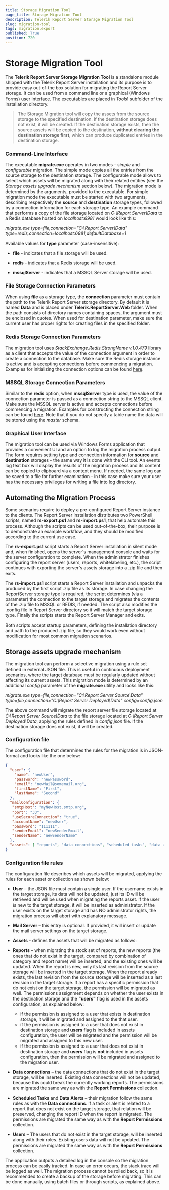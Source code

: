 ```yaml
---
title: Storage Migration Tool
page_title: Storage Migration Tool
description: Telerik Report Server Storage Migration Tool
slug: migration-tool
tags: migration,export
published: True
position: 720
---
```


# Storage Migration Tool

The **Telerik Report Server Storage Migration Tool** is a standalone module shipped with the Telerik Report Server installation and its purpose is to provide easy out-of-the box solution for migrating the Report Server storage. It can be used from a command line or a graphical (Windows Forms) user interface. The executables are placed in *Tools\\* subfolder of the installation directory.

> The Storage Migration tool will copy the assets from the source storage to the specified destination. If the destination storage does not exist, it will be created. If the destination storage exists, then the source assets will be copied to the destination, **without clearing the destination storage first**, which can produce duplicated entries in the destination storage.

### Command-Line Interface

The executable **migrate.exe** operates in two modes - *simple* and *configurable* migration. The simple mode copies all the entries from the source storage to the destination storage. The configurable mode allows to select which assets will be migrated along with their related entities (see the *Storage assets upgrade mechanism* section below). The migration mode is determined by the arguments, provided to the executable. For simple migration mode the executable must be started with two arguments, describing respectively the **source** and **destination** storage types, followed by a connection information for each storage type. An example command that performs a copy of the file storage located on *C:\Report Server\Data* to a Redis database hosted on *localhost:6981* would look like this:

*migrate.exe type=file,connection="C:\Report Server\Data" type=redis,connection=localhost:6981,defaultDatabase=1*

Available values for **type** parameter (case-insensitive):

-	**file** - indicates that a file storage will be used.

-	**redis** - indicates that a Redis storage will be used.

-	**mssqlServer** - indicates that a MSSQL Server storage will be used.

### File Storage Connection Parameters

When using **file** as a storage type, the **connection** parameter must contain the path to the Telerik Report Server storage directory. By default it is named **Data** and is placed under **Telerik.ReportServer.Web** folder. When the path consists of directory names containing spaces, the argument must be enclosed in quotes. When used for destination parameter, make sure the current user has proper rights for creating files in the specified folder.

### Redis Storage Connection Parameters

The migration tool uses *StackExchange.Redis.StrongName v.1.0.479* library as a client that accepts the value of the connection argument in order to create a connection to the database. Make sure the Redis storage instance is active and is accepting connections before commencing a migration. Examples for initializing the connection options can be found [here](https://github.com/StackExchange/StackExchange.Redis/blob/c6d8aec280722d83ed78b11e7b70d6d43b16ec98/Docs/Configuration.md).

### MSSQL Storage Connection Parameters

Similar to the **redis** option, when **mssqlServer** type is used, the value of the connection parameter is passed as a connection string to the MSSQL client. Make sure the MSSQL server is active and accepts connections before commencing a migration. Examples for constructing the connection string can be found [here](https://www.connectionstrings.com/sql-server/). Note that if you do not specify a table name the data will be stored using the *master* schema.

### Graphical User Interface

The migration tool can be used via Windows Forms application that provides a convenient UI and an option to log the migration process output. The form requires setting type and connection information for **source** and **destination** storages - the same way it is done with the CLI tool. An events log text box will display the results of the migration process and its content can be copied to clipboard via a context menu. If needed, the same log can be saved to a file for further examination - in this case make sure your user has the necessary privileges for writing a file into log directory.

## Automating the Migration Process
Some scenarios require to deploy a pre-configured Report Server instance to the clients. The Report Server installation distributes two PowerShell scripts, named **rs-export.ps1** and **rs-import.ps1**, that help automate this process. Although the scripts can be used out-of-the-box, their purpose is to demonstrate an example workflow, and they should be modified according to the current use case.

The **rs-export.ps1** script starts a Report Server installation in silent mode and, when finished, opens the server's management console and waits for the server configuration to complete. When the administrator finishes configuring the report server (users, reports, whitelabeling, etc.), the script continues with exporting the server's assets storage into a .zip file and then exits.

The **rs-import.ps1** script starts a Report Server installation and unpacks the produced by the first script .zip file as its storage. In case changing the ReportServer storage type is required, the script determines (via a parameter) the connection to the target storage and migrates the contents of the .zip file to MSSQL or REDIS, if needed. The script also modifies the .config file in Report Server directory so it will match the target storage type. Finally the scripts starts the Report Server Manager and exits.

Both scripts accept startup parameters, defining the installation directory and path to the produced .zip file, so they would work even without modification for most common migration scenarios.

## Storage assets upgrade mechanism
The migration tool can perform a selective migration using a rule set defined in external JSON file. This is useful in continuous deployment scenarios, where the target database must be regularly updated without affecting its current assets. This migration mode is determined by an additional *config* parameter of the **migrate.exe** utility and looks like this:

*migrate.exe type=file,connection="C:\Report Server Source\Data" type=file,connection="C:\Report Server Deployed\Data" config=config.json*

The above command will migrate the report server file storage located at *C:\Report Server Source\Data* to the file storage located at *C:\Report Server Deployed\Data*, applying the rules defined in *config.json* file. If the destination storage does not exist, it will be created.

### Configuration file
The configuration file that determines the rules for the migration is in JSON-format and looks like the one below:
```json
{
  "user": {
    "name": "newUser",
    "password": "newPassword",
    "email": "newMail@somemail.org",
    "firstName": "First",
    "lastName": "Second"
  },
  "mailConfiguration": {
   "smtpHost": "myNewHost.smtp.org",
   "port": "33",
   "useSecureConnection": "true",
   "accountName": "newUser",
   "password": "111111",
   "senderEmail": "newSenderEmail",
   "senderName": "newSenderName"
  },
  "assets": [ "reports", "data connections", "scheduled tasks", "data alerts", "users" ]
}
```

### Configuration file rules
The configuration file describes which assets will be migrated, applying the rules for each asset or collection as shown below: 

  * **User** – the JSON file must contain a single user. If the username exists in the target storage, its data will not be updated, just its ID will be retrieved and will be used when migrating the reports asset. If the user is new to the target storage, it will be inserted as administrator. If the user exists on the target storage and has NO administrator rights, the migration process will abort with explanatory message.
  
  * **Mail Server** – this entry is optional. If provided, it will insert or update the mail server settings on the target storage. 
  
  * **Assets** - defines the assets that will be migrated as follows:
  
  * **Reports** – when migrating the stock set of reports, the new reports (the ones that do not exist in the target, compared by combination of category and report name) will be inserted, and the existing ones will be updated. When the report is new, only its last revision from the source storage will be inserted in the target storage. When the report already exists, the last revision from the source storage will be inserted as a last revision in the target storage. If a report has a specific permission that do not exist on the target storage, the permission will be migrated as well. The permissions assignment depends on whether the user exists in the destination storage and the **"users"** flag is used in the assets configuration, as explained below:
    * if the permission is assigned to a user that exists in destination storage, it will be migrated and assigned to the that user. 
    * if the permission is assigned to a user that does not exist in destination storage and **users** flag is included in assets configuration, the user will be migrated and the permission will be migrated and assigned to this new user.
    * if the permission is assigned to a user that does not exist in destination storage and **users** flag is **not** included in assets configuration, then the permission will be migrated and assigned to the migration user.
  
  * **Data connections** – the data connections that do not exist in the target storage, will be inserted. Existing data connections will not be updated, because this could break the currently working reports. The permissions are migrated the same way as with the **Report Permissions** collection.
  
  * **Scheduled Tasks** and **Data Alerts** – their migration follow the same rules as with the **Data connections**. If a task or alert is related to a report that does not exist on the target storage, that relation will be preserved, changing the report ID when the report is migrated. The permissions are migrated the same way as with the **Report Permissions** collection.

  * **Users** – The users that do not exist in the target storage, will be inserted along with their roles. Existing users data will not be updated. The permissions are migrated the same way as with the **Report Permissions** collection.

The application outputs a detailed log in the console so the migration process can be easily tracked. In case an error occurs, the stack trace will be logged as well. The migration process cannot be rolled back, so it is recommended to create a backup of the storage before migrating. This can be done manually, using batch files or through scripts, as explained above.

